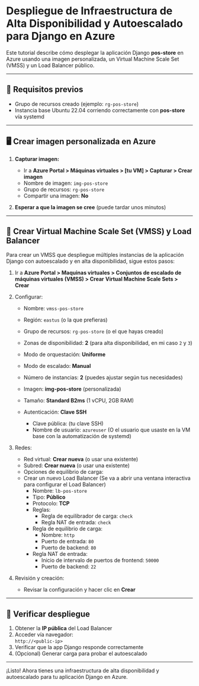 # Despliegue de Infraestructura de Alta Disponibilidad y Autoescalado para Django en Azure

Este tutorial describe cómo desplegar la aplicación Django **pos-store** en Azure usando una imagen personalizada, un Virtual Machine Scale Set (VMSS) y un Load Balancer público.

---

## 🔧 Requisitos previos

- Grupo de recursos creado (ejemplo: `rg-pos-store`)
- Instancia base Ubuntu 22.04 corriendo correctamente con **pos-store** vía systemd

---

## 🖥 Crear imagen personalizada en Azure

1. **Capturar imagen:**
    - Ir a **Azure Portal > Máquinas virtuales > [tu VM] > Capturar > Crear imagen**
    - Nombre de imagen: `img-pos-store`
    - Grupo de recursos: `rg-pos-store`
    - Compartir una imagen: **No**
    
2. **Esperar a que la imagen se cree** (puede tardar unos minutos)
---

## 🧱 Crear Virtual Machine Scale Set (VMSS) y Load Balancer

Para crear un VMSS que despliegue múltiples instancias de la aplicación Django con autoescalado y en alta disponibilidad, sigue estos pasos:

1. Ir a **Azure Portal > Maquinas virtuales > Conjuntos de escalado de máquinas virtuales (VMSS) > Crear**
**Virtual Machine Scale Sets > Crear**
2. Configurar:
    - Nombre: `vmss-pos-store`
    - Región: `eastus` (o la que prefieras)
    - Grupo de recursos: `rg-pos-store` (o el que hayas creado)
    - Zonas de disponibilidad: **2** (para alta disponibilidad, en mi caso `2` y `3`)
    - Modo de orquestación: **Uniforme**
    - Modo de escalado: **Manual**
    - Número de instancias: **2** (puedes ajustar según tus necesidades)

    - Imagen: **img-pos-store** (personalizada)
    - Tamaño: **Standard B2ms** (1 vCPU, 2GB RAM)
    - Autenticación: **Clave SSH**
        - Clave pública: (tu clave SSH)
        - Nombre de usuario: `azureuser` (O el usuario que usaste en la VM base con la automatización de systemd)

3. Redes:
    - Red virtual: **Crear nueva** (o usar una existente)
    - Subred: **Crear nueva** (o usar una existente)
    - Opciones de equilibrio de carga:
    - Crear un nuevo Load Balancer (Se va a abrir una ventana interactiva para configurar el Load Balancer)
        - Nombre: `lb-pos-store`
        - Tipo: **Público**
        - Protocolo: **TCP**
        - Reglas:
            - Regla de equilibrador de carga: `check`
            - Regla NAT de entrada: `check`
        - Regla de equilibrio de carga:
            - Nombre: `http`
            - Puerto de entrada: `80`
            - Puerto de backend: `80`
        - Regla NAT de entrada:
            - Inicio de intervalo de puertos de frontend: `50000`
            - Puerto de backend: `22`
4. Revisión y creación:
    - Revisar la configuración y hacer clic en **Crear**


---

## 🚀 Verificar despliegue

1. Obtener la **IP pública** del Load Balancer
2. Acceder vía navegador:  
    `http://<public-ip>`
3. Verificar que la app Django responde correctamente
4. (Opcional) Generar carga para probar el autoescalado

---

¡Listo! Ahora tienes una infraestructura de alta disponibilidad y autoescalado para tu aplicación Django en Azure.